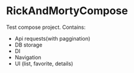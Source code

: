 # RickAndMortyCompose

Test compose project. Contains:
 - Api requests(with paggination)
 - DB storage
 - DI
 - Navigation
 - UI (list, favorite, details)
